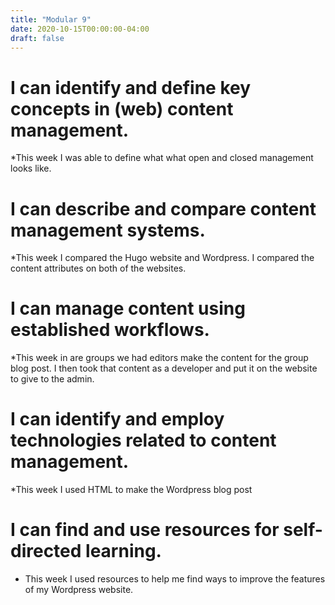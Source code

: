 ```yaml
---
title: "Modular 9"
date: 2020-10-15T00:00:00-04:00
draft: false
--- 
```


I can identify and define key concepts in (web) content management.
====================================================================
*This week I was able to define what what open and closed management looks like. 

I can describe and compare content management systems.
======================================================
*This week I compared the Hugo website and Wordpress. I compared the content attributes on both of the websites. 

I can manage content using established workflows.
=================================================
*This week in are groups we had editors make the content for the group blog post. I then took that content as a developer and put it on the website to give to the admin. 

I can identify and employ technologies related to content management.
==================================================
*This week I used HTML to make the Wordpress blog post 

I can find and use resources for self-directed learning.
========================================================
* This week I used resources to help me find ways to improve the features of my Wordpress website. 

